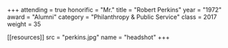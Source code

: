 +++
attending = true
honorific = "Mr."
title     = "Robert Perkins"
year      = "1972"
award     = "Alumni"
category  = "Philanthropy & Public Service"
class     = 2017
weight    = 35

[[resources]]
  src  = "perkins.jpg"
  name = "headshot"
+++
